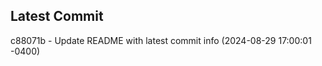 
## Latest Commit
c88071b - Update README with latest commit info (2024-08-29 17:00:01 -0400) <Yunxi-Zhou>

